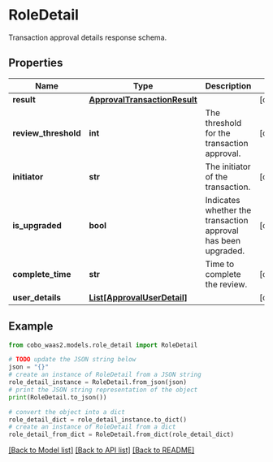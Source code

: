 # RoleDetail

Transaction approval details response schema.

## Properties

Name | Type | Description | Notes
------------ | ------------- | ------------- | -------------
**result** | [**ApprovalTransactionResult**](ApprovalTransactionResult.md) |  | [optional] 
**review_threshold** | **int** | The threshold for the transaction approval. | [optional] 
**initiator** | **str** | The initiator of the transaction. | [optional] 
**is_upgraded** | **bool** | Indicates whether the transaction approval has been upgraded. | [optional] 
**complete_time** | **str** | Time to complete the review. | [optional] 
**user_details** | [**List[ApprovalUserDetail]**](ApprovalUserDetail.md) |  | [optional] 

## Example

```python
from cobo_waas2.models.role_detail import RoleDetail

# TODO update the JSON string below
json = "{}"
# create an instance of RoleDetail from a JSON string
role_detail_instance = RoleDetail.from_json(json)
# print the JSON string representation of the object
print(RoleDetail.to_json())

# convert the object into a dict
role_detail_dict = role_detail_instance.to_dict()
# create an instance of RoleDetail from a dict
role_detail_from_dict = RoleDetail.from_dict(role_detail_dict)
```
[[Back to Model list]](../README.md#documentation-for-models) [[Back to API list]](../README.md#documentation-for-api-endpoints) [[Back to README]](../README.md)


